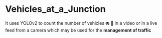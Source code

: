 # Vehicles_at_a_Junction
It uses YOLOv2 to count the number of vehicles :oncoming_automobile: :car: in a video or in a live feed from a camera which may be used for the **management of traffic**
